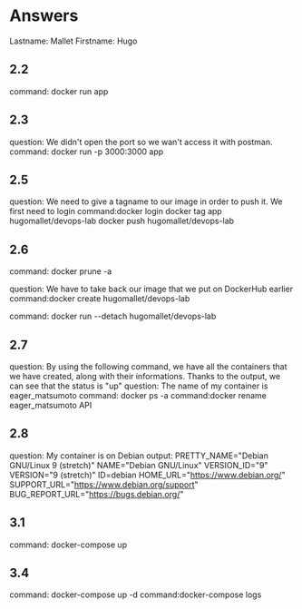 # Answers

Lastname: Mallet
Firstname: Hugo

## 2.2
command: docker run app

## 2.3
question: We didn't open the port so we wan't access it with postman.
command: docker run -p 3000:3000 app

## 2.5
question: We need to give a tagname to our image in order to push it. We first need to login
command:docker login
docker tag app hugomallet/devops-lab
docker push hugomallet/devops-lab

## 2.6
command: docker prune -a

question: We have to take back our image that we put on DockerHub earlier
command:docker create hugomallet/devops-lab

command: docker run --detach hugomallet/devops-lab

## 2.7
question: By using the following command, we have all the containers that we have created, along with their informations. Thanks to the output, we can see that the status is "up"
question: The name of my container is eager_matsumoto
command: docker ps -a
command:docker rename eager_matsumoto API

## 2.8
question: My container is on Debian
output:
PRETTY_NAME="Debian GNU/Linux 9 (stretch)"
NAME="Debian GNU/Linux"
VERSION_ID="9"
VERSION="9 (stretch)"
ID=debian
HOME_URL="https://www.debian.org/"
SUPPORT_URL="https://www.debian.org/support"
BUG_REPORT_URL="https://bugs.debian.org/"

## 3.1
command: docker-compose up

## 3.4
command: docker-compose up -d
command:docker-compose logs
